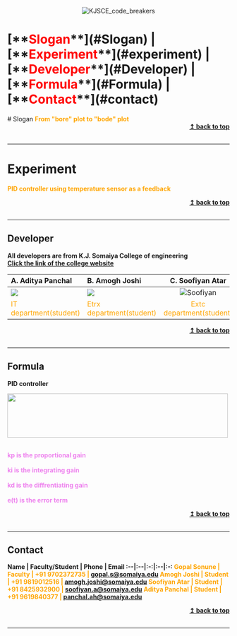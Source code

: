 <p align="center">
 <img src="images/codebreakers_logo.png" alt="KJSCE_code_breakers"/>
</p>
<a name="top"> </a><h1>[**<span style="color:red">Slogan</span>**](#Slogan) <b> | </b> [**<span style="color:red">Experiment</span>**](#experiment) <b> | </b> [**<span style="color:red">Developer</span>**](#Developer) <b> | </b> [**<span style="color:red">Formula</span>**](#Formula) <b> | </b> [**<span style="color:red">Contact</span>**](#contact) </h1>
# Slogan
<b> <span style="color:orange"> From "bore" plot to "bode" plot </span> </b>
<div align="right">
    <b><a href="#top">↥ back to top</a></b>
</div>
<br/>
<hr>

<a name="Experiment"></a>
# Experiment
<b> <span style="color:orange"> PID controller using temperature sensor as a feedback </span> </b>
<div align="right">
    <b><a href="#top">↥ back to top</a></b>
</div>
<br/>
<hr>

<a name="Developer"></a>
## Developer
<b> All developers are from K.J. Somaiya College of engineering </b>
<b><span style="color:violet"> <br> <a href = "https://www.google.com/url?sa=t&rct=j&q=&esrc=s&source=web&cd=1&cad=rja&uact=8&ved=2ahUKEwimkNWI36fgAhWKwI8KHU2sDdQQFjAAegQIGBAB&url=https%3A%2F%2Fkjsce.somaiya.edu%2Fkjsce%3F%2Fkjsce&usg=AOvVaw3-wuz9mgsOCLkBQXvM_6U4"> Click the link of the college website</span></b> <br/></a>

<b> A. Aditya Panchal | <b> B. Amogh Joshi| <b>  C. Soofiyan Atar </b> |<b> D. Gopal Sonune <b>
:--|:--|:-:|:-:
<img src="images/FB_IMG_1479709605932.jpg"/> | <img src="images/amogh.png"/> |<img src="images/soofiyan 12.19.24 AM.png" alt = "Soofiyan"/> |<img src="images/IMG_20160323_100406.jpg" alt = "Gopal Sonune"/>
<span style="color:orange"> IT department(student)</span> | <span style="color:orange"> Etrx department(student)</span> | <span style="color:orange"> Extc department(student)</span> | <span style="color:orange"> Comps department(professor)</span>

<div align="right">
    <b><a href="#top">↥ back to top</a></b>
</div>
<br/>
<hr>

<a name="Formula"></a>
## Formula
<b> PID controller</b>

<img src="images/equation.gif" width="500px;" height=100px;/><br /><sub><b>

<span style="color:violet"><br>kp is the proportional gain<br/>
<br>ki is the integrating gain<br/>
<br>kd is the diffrentiating gain<br/>
<br>e(t) is the error term </span><br/>

<div align="right">
    <b><a href="#top">↥ back to top</a></b>
</div>
<br/>
<hr>

<a name="Contact"></a>
## Contact
<b> Name | <b> Faculty/Student |<b>  Phone | <b> Email </b>
:--|:--|:-:|:--|:-:
<span style="color:orange">Gopal Sonune | Faculty | +91 9702372735 | gopal.s@somaiya.edu
<span style="color:orange">Amogh Joshi | Student | +91 9819012516 | amogh.joshi@somaiya.edu
<span style="color:orange">Soofiyan Atar | Student | +91 8425932900 | soofiyan.a@somaiya.edu
<span style="color:orange">Aditya Panchal | Student | +91 9619840377 | panchal.ah@somaiya.edu


<div align="right">
    <b><a href="#top">↥ back to top</a></b>
</div>
<br/>
<hr>
